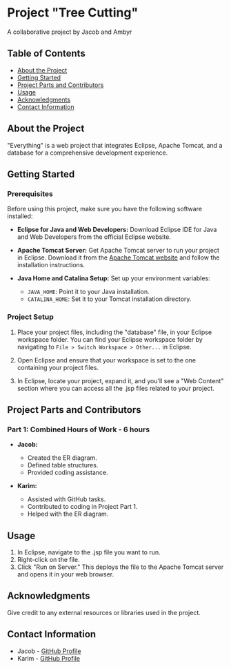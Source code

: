 
# Project "Tree Cutting"

A collaborative project by Jacob and Ambyr

## Table of Contents

- [About the Project](#about-the-project)
- [Getting Started](#getting-started)
- [Project Parts and Contributors](#project-parts-and-contributors)
- [Usage](#usage)
- [Acknowledgments](#acknowledgments)
- [Contact Information](#contact-information)

## About the Project

"Everything" is a web project that integrates Eclipse, Apache Tomcat, and a database for a comprehensive development experience.

## Getting Started

### Prerequisites

Before using this project, make sure you have the following software installed:

- **Eclipse for Java and Web Developers:** Download Eclipse IDE for Java and Web Developers from the official Eclipse website.

- **Apache Tomcat Server:** Get Apache Tomcat server to run your project in Eclipse. Download it from the [Apache Tomcat website](https://tomcat.apache.org) and follow the installation instructions.

- **Java Home and Catalina Setup:** Set up your environment variables:

    - `JAVA_HOME`: Point it to your Java installation.
    - `CATALINA_HOME`: Set it to your Tomcat installation directory.

### Project Setup

1. Place your project files, including the "database" file, in your Eclipse workspace folder. You can find your Eclipse workspace folder by navigating to `File > Switch Workspace > Other...` in Eclipse.

2. Open Eclipse and ensure that your workspace is set to the one containing your project files.

3. In Eclipse, locate your project, expand it, and you'll see a "Web Content" section where you can access all the .jsp files related to your project.

## Project Parts and Contributors

### Part 1: Combined Hours of Work - 6 hours

- **Jacob:**
  - Created the ER diagram.
  - Defined table structures.
  - Provided coding assistance.

- **Karim:**
  - Assisted with GitHub tasks.
  - Contributed to coding in Project Part 1.
  - Helped with the ER diagram.

## Usage

1. In Eclipse, navigate to the .jsp file you want to run.
2. Right-click on the file.
3. Click "Run on Server." This deploys the file to the Apache Tomcat server and opens it in your web browser.

## Acknowledgments

Give credit to any external resources or libraries used in the project.

## Contact Information

- Jacob - [GitHub Profile](https://github.com/jrule5960)
- Karim - [GitHub Profile](https://github.com/AmbyrElan)
